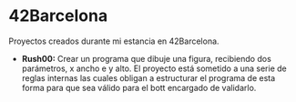# 42Barcelona

Proyectos creados durante mi estancia en 42Barcelona.
- **Rush00:** Crear un programa que dibuje una figura, recibiendo dos parámetros, x ancho e y alto. El proyecto está sometido a una serie de reglas internas las cuales obligan a estructurar el programa de esta forma para que sea válido para el bott encargado de validarlo.
